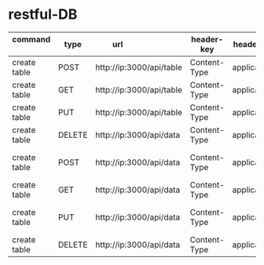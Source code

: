 # restful-DB

command          | type | url                     | header-key  | header-value    | body 
---------------- | ---  | ----------------------- | ----------- |---------------- |---------------------------------------					
create table     |	POST|	http://ip:3000/api/table|	Content-Type|	application/json|{"name":"t1","columns":["col1","col2"]}
create table     |	GET |	http://ip:3000/api/table|	Content-Type|	application/json|
create table     |	PUT |	http://ip:3000/api/table|	Content-Type|	application/json|
create table     |DELETE|	http://ip:3000/api/data |	Content-Type|	application/json|
create table     |	POST|	http://ip:3000/api/data |	Content-Type|	application/json|{tableName:'t1',datas:[{col1:'',col2:''},{col1:'',col2:''}}
create table     |	GET |	http://ip:3000/api/data |	Content-Type|	application/json|{tableName:'t1', id:2/col1:'aa'}
create table     |	PUT |	http://ip:3000/api/data |	Content-Type|	application/json|{tableName:'t1', update:{ co1:'aaa'} ,where:{ id:11}}
create table     |DELETE|	http://ip:3000/api/data |	Content-Type|	application/json|{id:2/col1:'aa'}
